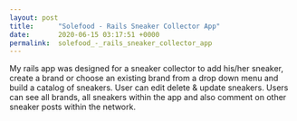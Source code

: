 ```yaml
---
layout: post
title:      "Solefood - Rails Sneaker Collector App"
date:       2020-06-15 03:17:51 +0000
permalink:  solefood_-_rails_sneaker_collector_app
---
```




My rails app was designed for a sneaker collector to add his/her sneaker, create a brand or choose an existing brand from a drop down menu and build a catalog of sneakers. User can edit delete & update sneakers. Users can see all brands, all sneakers within the app and also comment on other sneaker posts within the network.



























